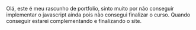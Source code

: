Olá, este é meu rascunho de portfolio, sinto muito por não conseguir implementar o javascript ainda pois não consegui finalizar o curso. Quando conseguir estarei complementando e finalizando o site.

